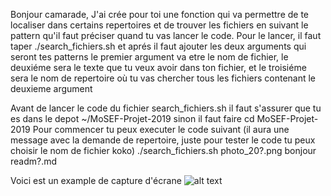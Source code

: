 Bonjour camarade,
J'ai crée pour toi une fonction qui va permettre de te localiser dans  certains repertoires et de trouver les fichiers en suivant le pattern qu'il faut préciser quand tu vas lancer le code. Pour le lancer, il faut taper  ./search_fichiers.sh et aprés il faut ajouter les deux arguments qui seront tes patterns le premier argument va etre le nom de fichier, le deuxiéme sera le texte que  tu veux avoir dans ton fichier, et le troisiéme sera le nom de repertoire où tu vas chercher tous les fichiers contenant le deuxieme argument

Avant de  lancer le code du fichier search_fichiers.sh il faut s'assurer que tu es dans le depot ~/MoSEF-Projet-2019 sinon il faut faire
cd MoSEF-Projet-2019
Pour commencer tu peux executer le code suivant (il aura une message avec la demande de repertoire, juste pour tester le code tu peux choisir le nom de fichier koko)
./search_fichiers.sh  photo_20?.png bonjour readm?.md

Voici est un example de capture d'écrane 
![alt text](https://github.com/ginkulsergei/MoSEF-Projet-2019.git/Screen1)




